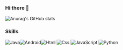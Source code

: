 ### Hi there 👋




![Anurag's GitHub stats](https://github-readme-stats.vercel.app/api?username=youGwang&show_icons=true&theme=radical)


### Skills
![Java](https://img.shields.io/badge/Java-007396.svg?&style=for-the-badge&logo=Java%20&logoColor=white)<img alt="Android" src ="https://img.shields.io/badge/Android-3DDC84.svg?&style=for-the-badge&logo=Android%20&logoColor=black"/><img alt="Html" src ="https://img.shields.io/badge/HTML-E34F26.svg?&style=for-the-badge&logo=HTML5%20&logoColor=white"/> <img alt="Css" src ="https://img.shields.io/badge/CSS3-1572B6.svg?&style=for-the-badge&logo=CSS3%20&logoColor=white"/> <img alt="JavaScript" src ="https://img.shields.io/badge/JavaScriipt-F7DF1E.svg?&style=for-the-badge&logo=JavaScript&logoColor=black"/> <img alt="Python" src ="https://img.shields.io/badge/Python-3776AB.svg?&style=for-the-badge&logo=Python&logoColor=white"/>




